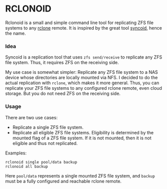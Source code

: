 # RCLONOID

Rclonoid is a small and simple command line tool for replicating ZFS file systems to any [rclone](https://rclone.org/) remote. It is inspired by the great tool [syncoid](https://github.com/jimsalterjrs/sanoid), hence the name.

### Idea

Syncoid is a replication tool that uses `zfs send/receive` to replicate any ZFS file system. Thus, it requires ZFS on the receiving side.

My use case is somewhat simpler: Replicate any ZFS file system to a NAS device whose directories are locally mounted via NFS. I decided to do the actual replication with `rclone`, which makes it more general. Thus, you can replicate your ZFS file systems to any configured rclone remote, even cloud storage. But you do not need ZFS on the receiving side.

### Usage

There are two use cases:

- Replicate a single ZFS file system.
- Replicate all eligible ZFS file systems. Eligibility is determined by the mounted flag of a ZFS file system. If it is not mounted, then it is not eligible and thus not replicated.

Examples:

```
rclonoid single pool/data backup
rclonoid all backup
```

Here `pool/data` represents a single mounted ZFS file system, and `backup` must be a fully configured and reachable rclone remote.
